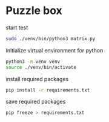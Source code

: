 # Puzzle box



start test

```bash
sudo ./venv/bin/python3 matrix.py 
```

Initialize virtual environment for python

```bash
python3 -m venv venv
source ./venv/bin/activate
```

install required packages


```bash
pip install -r requirements.txt 
```


save required packages

```bash
pip freeze > requirements.txt
```
